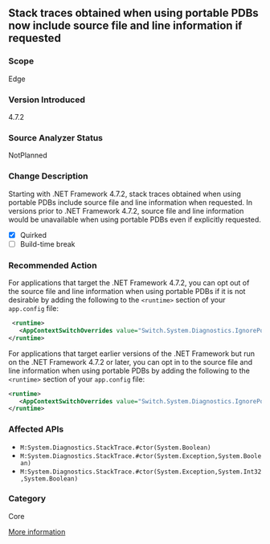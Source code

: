 ## Stack traces obtained when using portable PDBs now include source file and line information if requested
   
### Scope
Edge

### Version Introduced
4.7.2

### Source Analyzer Status
NotPlanned

### Change Description
Starting with .NET Framework 4.7.2, stack traces obtained when using portable PDBs include source file and line information when requested. In versions prior to .NET Framework 4.7.2, source file and line information would be unavailable when using portable PDBs even if explicitly requested.

- [x] Quirked
- [ ] Build-time break

### Recommended Action
For applications that target the .NET Framework 4.7.2, you can opt out of the source file and line information when using portable PDBs if it is not desirable by adding the following to the `<runtime>` section of your `app.config` file:

```xml
 <runtime>
   <AppContextSwitchOverrides value="Switch.System.Diagnostics.IgnorePortablePDBsInStackTraces=true" />
</runtime>
```

For applications that target earlier versions of the .NET Framework but run on the .NET Framework 4.7.2 or later, you can opt in to the source file and line information when using portable PDBs by adding the following to the `<runtime>` section of your `app.config` file:

```xml
<runtime>
   <AppContextSwitchOverrides value="Switch.System.Diagnostics.IgnorePortablePDBsInStackTraces=false" />
</runtime>
```


### Affected APIs
* `M:System.Diagnostics.StackTrace.#ctor(System.Boolean)`
* `M:System.Diagnostics.StackTrace.#ctor(System.Exception,System.Boolean)`
* `M:System.Diagnostics.StackTrace.#ctor(System.Exception,System.Int32,System.Boolean)`


### Category
Core

[More information]([https://github.com/dotnet/core/blob/master/Documentation/diagnostics/portable_pdb.md])

<!--
Bug #534785
-->


